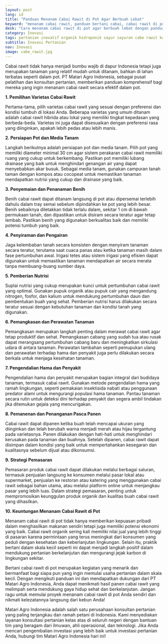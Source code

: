 ```yaml
---
layout: post
lang: id
title: "Panduan Menanam Cabai Rawit di Pot Agar Berbuah Lebat"
keyword: "menanam cabai rawit, panduan bertani cabai, cabai rawit di pot, budidaya cabai rawit, PT Matari Agro Indonesia"
desk: "Cara menanam cabai rawit di pot agar berbuah lebat dengan panduan lengkap dari PT Matari Agro Indonesia. Cocok untuk individu, perusahaan pertanian, dan pemerintah daerah di seluruh Indonesia yang tertarik dengan pertanian dalam skala kecil"
category: Inovasi
tags: pertanian inovatif organik hidroponik sayur sayuran cabe rawit konsultan ketahanan pangan
subtitle: Inovasi Pertanian
nav: Inovasi
image: cabe_rawit.jpg
---
```


Cabai rawit tidak hanya menjadi bumbu wajib di dapur Indonesia tetapi juga merupakan tanaman yang relatif mudah untuk ditanam, bahkan di lahan terbatas seperti dalam pot. PT Matari Agro Indonesia, sebagai pusat pelatihan dan konsultan pertanian, memberikan panduan komprehensif bagi mereka yang ingin menanam cabai rawit secara efektif dalam pot.

**1. Pemilihan Varietas Cabai Rawit**

Pertama-tama, pilih varietas cabai rawit yang sesuai dengan preferensi dan kondisi tumbuh di lokasi Anda. Beberapa varietas yang umum ditanam adalah cabai rawit hibrida atau lokal yang memiliki tingkat kepedasan yang berbeda-beda. Varietas ini juga dapat disesuaikan dengan preferensi rasa yang diinginkan, apakah lebih pedas atau lebih manis.

**2. Persiapan Pot dan Media Tanam**

Langkah berikutnya adalah persiapan pot dan media tanam. Pilih pot yang memiliki diameter minimal 30 cm agar sistem perakaran cabai rawit memiliki ruang yang cukup untuk berkembang. Pastikan pot memiliki lubang drainase yang baik untuk menghindari genangan air yang dapat menyebabkan akar busuk. Sebagai media tanam, gunakan campuran tanah taman dengan kompos atau cocopeat untuk memastikan tanaman mendapatkan nutrisi yang cukup dan drainase yang baik.

**3. Penyemaian dan Penanaman Benih**

Benih cabai rawit dapat ditanam langsung di pot atau dipersemai terlebih dahulu dalam tray semai sebelum dipindahkan ke pot yang lebih besar. Benih sebaiknya diletakkan tidak terlalu dalam, sekitar 1 cm di bawah permukaan tanah, dan dipastikan untuk disiram secara teratur agar tetap lembab. Pastikan benih yang digunakan berkualitas baik dan memiliki potensi tumbuh yang baik.

**4. Penyiraman dan Pengairan**

Jaga kelembaban tanah secara konsisten dengan menyiram tanaman secara teratur, terutama saat cuaca panas atau ketika tanaman masih dalam fase pertumbuhan awal. Irigasi tetes atau sistem irigasi yang efisien dapat digunakan untuk memastikan tanaman mendapatkan air secara merata tanpa membuang-buang sumber daya.

**5. Pemberian Nutrisi**

Suplai nutrisi yang cukup merupakan kunci untuk pertumbuhan cabai rawit yang optimal. Gunakan pupuk organik atau pupuk cair yang mengandung nitrogen, fosfor, dan kalium untuk mendukung pertumbuhan daun dan pembentukan buah yang sehat. Pemberian nutrisi harus dilakukan secara teratur sesuai dengan kebutuhan tanaman dan kondisi tanah yang digunakan.

**6. Pemangkasan dan Perawatan Tanaman**

Pemangkasan merupakan langkah penting dalam merawat cabai rawit agar tetap produktif dan sehat. Pemangkasan cabang yang sudah tua atau rusak dapat merangsang pertumbuhan cabang baru dan meningkatkan sirkulasi udara di antara tanaman. Perawatan tambahan seperti pemupukan ulang dan perawatan terhadap hama dan penyakit juga perlu dilakukan secara berkala untuk menjaga kesehatan tanaman.

**7. Pengendalian Hama dan Penyakit**

Pengendalian hama dan penyakit merupakan bagian integral dari budidaya tanaman, termasuk cabai rawit. Gunakan metode pengendalian hama yang ramah lingkungan, seperti pemakaian insektisida nabati atau penggunaan predator alami untuk mengurangi populasi hama tanaman. Pantau tanaman secara rutin untuk deteksi dini terhadap penyakit dan segera ambil tindakan jika ditemukan gejala yang mencurigakan.

**8. Pemanenan dan Penanganan Pasca Panen**

Cabai rawit dapat dipanen ketika buah telah mencapai ukuran yang diinginkan dan telah berubah warna menjadi merah atau hijau tergantung pada varietasnya. Panen dilakukan dengan hati-hati untuk menghindari kerusakan pada tanaman dan buahnya. Setelah dipanen, cabai rawit dapat disimpan dalam kondisi yang baik untuk mempertahankan kesegaran dan kualitasnya sebelum dijual atau dikonsumsi.

**9. Strategi Pemasaran**

Pemasaran produk cabai rawit dapat dilakukan melalui berbagai saluran, termasuk penjualan langsung ke konsumen melalui pasar lokal atau supermarket, penjualan ke restoran atau katering yang menggunakan cabai rawit sebagai bahan utama, atau melalui platform online untuk menjangkau pasar yang lebih luas. Dalam strategi pemasaran, penting untuk mempromosikan keunggulan produk organik dan kualitas buah cabai rawit yang dihasilkan.

**10. Keuntungan Menanam Cabai Rawit di Pot**

Menanam cabai rawit di pot tidak hanya memberikan kepuasan pribadi dalam menghasilkan makanan sendiri tetapi juga memiliki potensi ekonomi yang baik. Cabai rawit organik sering kali memiliki nilai jual yang lebih tinggi di pasaran karena permintaan yang terus meningkat dari konsumen yang peduli dengan kesehatan dan keberlanjutan lingkungan. Selain itu, praktik bertani dalam skala kecil seperti ini dapat menjadi langkah positif dalam mendukung pertanian berkelanjutan dan mengurangi jejak karbon di lingkungan sekitar.

Bertani cabai rawit di pot merupakan kegiatan yang menarik dan bermanfaat bagi siapa pun yang ingin memulai usaha pertanian dalam skala kecil. Dengan mengikuti panduan ini dan mendapatkan dukungan dari PT Matari Agro Indonesia, Anda dapat menikmati hasil panen cabai rawit yang melimpah serta mendukung gaya hidup sehat dan berkelanjutan. Jangan ragu untuk memulai proyek menanam cabai rawit di pot Anda sendiri dan nikmati kelezatannya langsung dari kebun Anda!

Matari Agro Indonesia adalah salah satu perusahaan konsultan pertanian yang paling terjangkau dan ramah petani di Indonesia. Kami menyediakan layanan konsultasi pertanian kelas atas di seluruh negeri dengan bantuan tim yang beragam dari ilmuwan, ahli operasional, dan teknologi. Jika Anda mencari pengembalian investasi yang lebih baik untuk investasi pertanian Anda, hubungi tim Matari Agro Indonesia hari ini!

